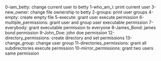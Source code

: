 0-iam_betty: change current user to betty
1-who_am_i: print current user
3-new_owner: change file ownership to betty
2-groups: print user groups
4-empty: create empty file
5-execute: grant user execute permission
6-multiple_permissions: grant user and group user executable permission
7-everybody: grant executable permission to everyone
8-James_Bond: james bond permission
9-John_Doe: john doe permission
12-directory_permissions: create directory and set permissions
13-change_group: change user group
11-directories_permissions: grant all subdirectories execute permission
10-mirror_permissions: grant two users same permission
